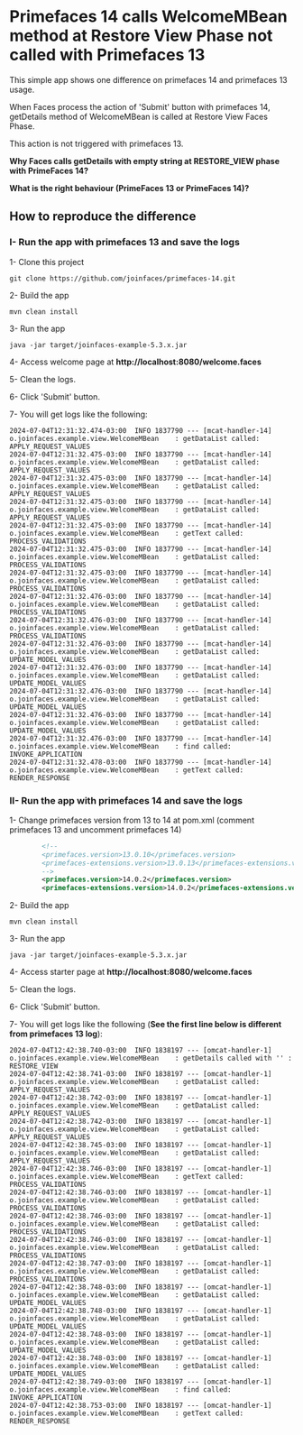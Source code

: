 Primefaces 14 calls WelcomeMBean method at Restore View Phase not called with Primefaces 13
=====

This simple app shows one difference on primefaces 14 and primefaces 13 usage.

When Faces process the action of 'Submit' button with primefaces 14, getDetails method of WelcomeMBean is called at Restore View Faces Phase.

This action is not triggered with primefaces 13.

**Why Faces calls getDetails with empty string at RESTORE_VIEW phase with PrimeFaces 14?**

**What is the right behaviour (PrimeFaces 13 or PrimeFaces 14)?**

## How to reproduce the difference

### I- Run the app with primefaces 13 and save the logs

1- Clone this project
```Shell
git clone https://github.com/joinfaces/primefaces-14.git
```

2- Build the app
```Shell
mvn clean install
```

3- Run the app
```Shell
java -jar target/joinfaces-example-5.3.x.jar
```

4- Access welcome page at **http://localhost:8080/welcome.faces**

5- Clean the logs.

6- Click 'Submit' button.

7- You will get logs like the following:

```
2024-07-04T12:31:32.474-03:00  INFO 1837790 --- [mcat-handler-14] o.joinfaces.example.view.WelcomeMBean    : getDataList called: APPLY_REQUEST_VALUES
2024-07-04T12:31:32.475-03:00  INFO 1837790 --- [mcat-handler-14] o.joinfaces.example.view.WelcomeMBean    : getDataList called: APPLY_REQUEST_VALUES
2024-07-04T12:31:32.475-03:00  INFO 1837790 --- [mcat-handler-14] o.joinfaces.example.view.WelcomeMBean    : getDataList called: APPLY_REQUEST_VALUES
2024-07-04T12:31:32.475-03:00  INFO 1837790 --- [mcat-handler-14] o.joinfaces.example.view.WelcomeMBean    : getDataList called: APPLY_REQUEST_VALUES
2024-07-04T12:31:32.475-03:00  INFO 1837790 --- [mcat-handler-14] o.joinfaces.example.view.WelcomeMBean    : getText called: PROCESS_VALIDATIONS
2024-07-04T12:31:32.475-03:00  INFO 1837790 --- [mcat-handler-14] o.joinfaces.example.view.WelcomeMBean    : getDataList called: PROCESS_VALIDATIONS
2024-07-04T12:31:32.475-03:00  INFO 1837790 --- [mcat-handler-14] o.joinfaces.example.view.WelcomeMBean    : getDataList called: PROCESS_VALIDATIONS
2024-07-04T12:31:32.476-03:00  INFO 1837790 --- [mcat-handler-14] o.joinfaces.example.view.WelcomeMBean    : getDataList called: PROCESS_VALIDATIONS
2024-07-04T12:31:32.476-03:00  INFO 1837790 --- [mcat-handler-14] o.joinfaces.example.view.WelcomeMBean    : getDataList called: PROCESS_VALIDATIONS
2024-07-04T12:31:32.476-03:00  INFO 1837790 --- [mcat-handler-14] o.joinfaces.example.view.WelcomeMBean    : getDataList called: UPDATE_MODEL_VALUES
2024-07-04T12:31:32.476-03:00  INFO 1837790 --- [mcat-handler-14] o.joinfaces.example.view.WelcomeMBean    : getDataList called: UPDATE_MODEL_VALUES
2024-07-04T12:31:32.476-03:00  INFO 1837790 --- [mcat-handler-14] o.joinfaces.example.view.WelcomeMBean    : getDataList called: UPDATE_MODEL_VALUES
2024-07-04T12:31:32.476-03:00  INFO 1837790 --- [mcat-handler-14] o.joinfaces.example.view.WelcomeMBean    : getDataList called: UPDATE_MODEL_VALUES
2024-07-04T12:31:32.476-03:00  INFO 1837790 --- [mcat-handler-14] o.joinfaces.example.view.WelcomeMBean    : find called: INVOKE_APPLICATION
2024-07-04T12:31:32.478-03:00  INFO 1837790 --- [mcat-handler-14] o.joinfaces.example.view.WelcomeMBean    : getText called: RENDER_RESPONSE
```

### II- Run the app with primefaces 14 and save the logs

1- Change primefaces version from 13 to 14 at pom.xml (comment primefaces 13 and uncomment primefaces 14)
```xml
        <!--
        <primefaces.version>13.0.10</primefaces.version>
        <primefaces-extensions.version>13.0.13</primefaces-extensions.version>
        -->
        <primefaces.version>14.0.2</primefaces.version>
        <primefaces-extensions.version>14.0.2</primefaces-extensions.version>
```

2- Build the app
```Shell
mvn clean install
```

3- Run the app
```Shell
java -jar target/joinfaces-example-5.3.x.jar
```

4- Access starter page at **http://localhost:8080/welcome.faces**

5- Clean the logs.

6- Click 'Submit' button.

7- You will get logs like the following (**See the first line below is different from primefaces 13 log**):

```
2024-07-04T12:42:38.740-03:00  INFO 1838197 --- [omcat-handler-1] o.joinfaces.example.view.WelcomeMBean    : getDetails called with '' : RESTORE_VIEW
2024-07-04T12:42:38.741-03:00  INFO 1838197 --- [omcat-handler-1] o.joinfaces.example.view.WelcomeMBean    : getDataList called: APPLY_REQUEST_VALUES
2024-07-04T12:42:38.742-03:00  INFO 1838197 --- [omcat-handler-1] o.joinfaces.example.view.WelcomeMBean    : getDataList called: APPLY_REQUEST_VALUES
2024-07-04T12:42:38.742-03:00  INFO 1838197 --- [omcat-handler-1] o.joinfaces.example.view.WelcomeMBean    : getDataList called: APPLY_REQUEST_VALUES
2024-07-04T12:42:38.745-03:00  INFO 1838197 --- [omcat-handler-1] o.joinfaces.example.view.WelcomeMBean    : getDataList called: APPLY_REQUEST_VALUES
2024-07-04T12:42:38.746-03:00  INFO 1838197 --- [omcat-handler-1] o.joinfaces.example.view.WelcomeMBean    : getText called: PROCESS_VALIDATIONS
2024-07-04T12:42:38.746-03:00  INFO 1838197 --- [omcat-handler-1] o.joinfaces.example.view.WelcomeMBean    : getDataList called: PROCESS_VALIDATIONS
2024-07-04T12:42:38.746-03:00  INFO 1838197 --- [omcat-handler-1] o.joinfaces.example.view.WelcomeMBean    : getDataList called: PROCESS_VALIDATIONS
2024-07-04T12:42:38.746-03:00  INFO 1838197 --- [omcat-handler-1] o.joinfaces.example.view.WelcomeMBean    : getDataList called: PROCESS_VALIDATIONS
2024-07-04T12:42:38.747-03:00  INFO 1838197 --- [omcat-handler-1] o.joinfaces.example.view.WelcomeMBean    : getDataList called: PROCESS_VALIDATIONS
2024-07-04T12:42:38.748-03:00  INFO 1838197 --- [omcat-handler-1] o.joinfaces.example.view.WelcomeMBean    : getDataList called: UPDATE_MODEL_VALUES
2024-07-04T12:42:38.748-03:00  INFO 1838197 --- [omcat-handler-1] o.joinfaces.example.view.WelcomeMBean    : getDataList called: UPDATE_MODEL_VALUES
2024-07-04T12:42:38.748-03:00  INFO 1838197 --- [omcat-handler-1] o.joinfaces.example.view.WelcomeMBean    : getDataList called: UPDATE_MODEL_VALUES
2024-07-04T12:42:38.748-03:00  INFO 1838197 --- [omcat-handler-1] o.joinfaces.example.view.WelcomeMBean    : getDataList called: UPDATE_MODEL_VALUES
2024-07-04T12:42:38.749-03:00  INFO 1838197 --- [omcat-handler-1] o.joinfaces.example.view.WelcomeMBean    : find called: INVOKE_APPLICATION
2024-07-04T12:42:38.753-03:00  INFO 1838197 --- [omcat-handler-1] o.joinfaces.example.view.WelcomeMBean    : getText called: RENDER_RESPONSE
```

